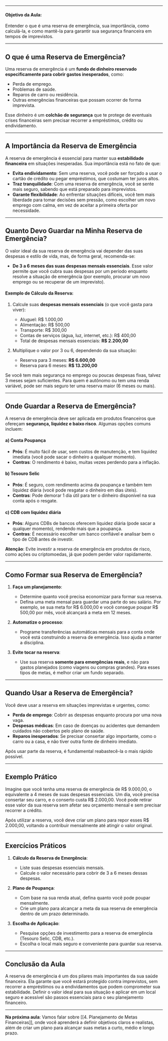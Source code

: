 - - -
#### **Objetivo da Aula:**
Entender o que é uma reserva de emergência, sua importância, como calculá-la, e como mantê-la para garantir sua segurança financeira em tempos de imprevistos.

---
## O que é uma Reserva de Emergência?

Uma reserva de emergência é um **fundo de dinheiro reservado especificamente para cobrir gastos inesperados**, como:

- Perda de emprego.
- Problemas de saúde.
- Reparos de carro ou residência.
- Outras emergências financeiras que possam ocorrer de forma imprevista.

Esse dinheiro é um **colchão de segurança** que te protege de eventuais crises financeiras sem precisar recorrer a empréstimos, crédito ou endividamento.

---
## A Importância da Reserva de Emergência

A reserva de emergência é essencial para manter sua **estabilidade financeira** em situações inesperadas. Sua importância está no fato de que:

- **Evita endividamento**: Sem uma reserva, você pode ser forçado a usar o cartão de crédito ou pegar empréstimos, que costumam ter juros altos.
- **Traz tranquilidade**: Com uma reserva de emergência, você se sente mais seguro, sabendo que está preparado para imprevistos.
- **Garante flexibilidade**: Ao enfrentar situações difíceis, você tem mais liberdade para tomar decisões sem pressão, como escolher um novo emprego com calma, em vez de aceitar a primeira oferta por necessidade.

---
## Quanto Devo Guardar na Minha Reserva de Emergência?

O valor ideal da sua reserva de emergência vai depender das suas despesas e estilo de vida, mas, de forma geral, recomenda-se:
- **De 3 a 6 meses das suas despesas mensais essenciais**. Esse valor permite que você cubra suas despesas por um período enquanto resolve a situação de emergência (por exemplo, procurar um novo emprego ou se recuperar de um imprevisto).

#### **Exemplo de Cálculo da Reserva**:

1. Calcule suas **despesas mensais essenciais** (o que você gasta para viver):
   - Aluguel: R$ 1.000,00
   - Alimentação: R$ 500,00
   - Transporte: R$ 300,00
   - Contas de serviços (água, luz, internet, etc.): R$ 400,00
   - Total de despesas mensais essenciais: **R$ 2.200,00**

2. Multiplique o valor por 3 ou 6, dependendo da sua situação:
   - Reserva para 3 meses: **R$ 6.600,00**
   - Reserva para 6 meses: **R$ 13.200,00**

Se você tem mais segurança no emprego ou poucas despesas fixas, talvez 3 meses sejam suficientes. Para quem é autônomo ou tem uma renda variável, pode ser mais seguro ter uma reserva maior (6 meses ou mais).

---
## Onde Guardar a Reserva de Emergência?

A reserva de emergência deve ser aplicada em produtos financeiros que ofereçam **segurança, liquidez e baixo risco**. Algumas opções comuns incluem:

#### a) **Conta Poupança**
- **Prós**: É muito fácil de usar, sem custos de manutenção, e tem liquidez imediata (você pode sacar o dinheiro a qualquer momento).
- **Contras**: O rendimento é baixo, muitas vezes perdendo para a inflação.

#### b) **Tesouro Selic**
- **Prós**: É seguro, com rendimento acima da poupança e também tem liquidez diária (você pode resgatar o dinheiro em dias úteis).
- **Contras**: Pode demorar 1 dia útil para ter o dinheiro disponível na sua conta após o resgate.

#### c) **CDB com liquidez diária**
- **Prós**: Alguns CDBs de bancos oferecem liquidez diária (pode sacar a qualquer momento), rendendo mais que a poupança.
- **Contras**: É necessário escolher um banco confiável e analisar bem o tipo de CDB antes de investir.

**Atenção**: Evite investir a reserva de emergência em produtos de risco, como ações ou criptomoedas, já que podem perder valor rapidamente.

---
## Como Formar sua Reserva de Emergência?

1. **Faça um planejamento**:
   - Determine quanto você precisa economizar para formar sua reserva.
   - Defina uma meta mensal para guardar uma parte do seu salário. Por exemplo, se sua meta for R$ 6.000,00 e você consegue poupar R$ 500,00 por mês, você alcançará a meta em 12 meses.

2. **Automatize o processo**:
   - Programe transferências automáticas mensais para a conta onde você está construindo a reserva de emergência. Isso ajuda a manter a disciplina.

3. **Evite tocar na reserva**:
   - Use sua reserva **somente para emergências reais**, e não para gastos planejados (como viagens ou compras grandes). Para esses tipos de metas, é melhor criar um fundo separado.

---
## Quando Usar a Reserva de Emergência?

Você deve usar a reserva em situações imprevistas e urgentes, como:
- **Perda de emprego**: Cobrir as despesas enquanto procura por uma nova vaga.
- **Despesas médicas**: Em caso de doenças ou acidentes que demandem cuidados não cobertos pelo plano de saúde.
- **Reparos inesperados**: Se precisar consertar algo importante, como o carro ou a casa, e não tiver outra fonte de dinheiro imediato.

Após usar parte da reserva, é fundamental reabastecê-la o mais rápido possível.

---
## Exemplo Prático

Imagine que você tenha uma reserva de emergência de R$ 9.000,00, o equivalente a 4 meses de suas despesas essenciais. Um dia, você precisa consertar seu carro, e o conserto custa R$ 2.000,00. Você pode retirar esse valor da sua reserva sem afetar seu orçamento mensal e sem precisar recorrer a crédito.

Após utilizar a reserva, você deve criar um plano para repor esses R$ 2.000,00, voltando a contribuir mensalmente até atingir o valor original.

---
## Exercícios Práticos

1. **Cálculo da Reserva de Emergência**:
   - Liste suas despesas essenciais mensais.
   - Calcule o valor necessário para cobrir de 3 a 6 meses dessas despesas.

2. **Plano de Poupança**:
   - Com base na sua renda atual, defina quanto você pode poupar mensalmente.
   - Crie um plano para alcançar a meta da sua reserva de emergência dentro de um prazo determinado.

3. **Escolha de Aplicação**:
   - Pesquise opções de investimento para a reserva de emergência (Tesouro Selic, CDB, etc.).
   - Escolha o local mais seguro e conveniente para guardar sua reserva.

---
## Conclusão da Aula

A reserva de emergência é um dos pilares mais importantes da sua saúde financeira. Ela garante que você estará protegido contra imprevistos, sem recorrer a empréstimos ou a endividamentos que podem comprometer sua estabilidade. Definir o valor ideal para sua situação e aplicar em um local seguro e acessível são passos essenciais para o seu planejamento financeiro.

---

**Na próxima aula**: Vamos falar sobre [[4. Planejamento de Metas Financeiras]], onde você aprenderá a definir objetivos claros e realistas, além de criar um plano para alcançar suas metas a curto, médio e longo prazo.